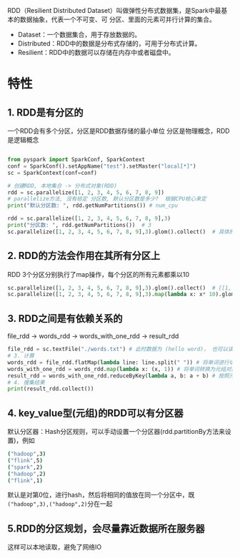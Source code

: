
RDD（Resilient Distributed Dataset）叫做弹性分布式数据集，是Spark中最基本的数据抽象，代表一个不可变、可
分区、里面的元素可并行计算的集合。

- Dataset：一个数据集合，用于存放数据的。
- Distributed：RDD中的数据是分布式存储的，可用于分布式计算。
- Resilient：RDD中的数据可以存储在内存中或者磁盘中。

# 特性

## 1. RDD是有分区的
一个RDD会有多个分区，分区是RDD数据存储的最小单位
分区是物理概念，RDD是逻辑概念


```python

from pyspark import SparkConf, SparkContext
conf = SparkConf().setAppName("test").setMaster("local[*]")
sc = SparkContext(conf=conf)

# 创建RDD, 本地集合 -> 分布式对象(RDD)
rdd = sc.parallelize([1, 2, 3, 4, 5, 6, 7, 8, 9])
# parallelize方法, 没有给定 分区数, 默认分区数是多少?  根据CPU核心来定
print("默认分区数: ", rdd.getNumPartitions()) # num_cpu

rdd = sc.parallelize([1, 2, 3, 4, 5, 6, 7, 8, 9],3)
print("分区数: ", rdd.getNumPartitions())  # 3
sc.parallelize([1, 2, 3, 4, 5, 6, 7, 8, 9],3).glom().collect()  # 具体的数据分区 [[1, 2, 3], [4, 5, 6], [7, 8, 9]]
```


## 2. RDD的方法会作用在其所有分区上
RDD 3个分区分别执行了map操作，每个分区的所有元素都乘以10
```python
sc.parallelize([1, 2, 3, 4, 5, 6, 7, 8, 9],3).glom().collect()  # [[1, 2, 3], [4, 5, 6], [7, 8, 9]]
sc.parallelize([1, 2, 3, 4, 5, 6, 7, 8, 9],3).map(lambda x: x* 10).glom().collect() # [[10, 20, 30], [40, 50, 60], [70, 80, 90]]
```

## 3. RDD之间是有依赖关系的
file_rdd -> words_rdd -> words_with_one_rdd -> result_rdd

```python
file_rdd = sc.textFile("./words.txt") # 此时数据为 (hello word)， 也可以读取 "hdfs://node1:8020/input/words.txt"
# 3. 计算
words_rdd = file_rdd.flatMap(lambda line: line.split(" ")) # 将单词进行切割, (hello) (word)
words_with_one_rdd = words_rdd.map(lambda x: (x, 1)) # 将单词转换为元组对象, (hello,1) (word,1)
result_rdd = words_with_one_rdd.reduceByKey(lambda a, b: a + b) # 按照元组第一个元素分组，并相加(hello,4)
# 4. 搜集结果
print(result_rdd.collect())
```

## 4. key_value型(元组)的RDD可以有分区器
默认分区器：Hash分区规则，可以手动设置一个分区器(rdd.partitionBy方法来设置)，例如
```sh
("hadoop",3)
("flink",5)
("spark",2)
("hadoop",2)
("flink",1)
```
默认是对第0位，进行hash，然后将相同的值放在同一个分区中，既`("hadoop",3),("hadoop",2)`分在一起

## 5.RDD的分区规划，会尽量靠近数据所在服务器
这样可以本地读取，避免了网络IO


